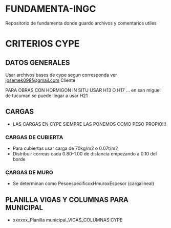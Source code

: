 # FUNDAMENTA-INGC
Repositorio de fundamenta donde guardo archivos y comentarios utiles

# CRITERIOS CYPE

## DATOS GENERALES

Usar archivos bases de cype segun corresponda ver josemek098f@gmail.com Cliente 

PARA OBRAS CON HORMIGON IN SITU USAR H13 O H17 ... en san miguel de tucuman se puede llegar a usar H21



## CARGAS

- LAS CARGAS EN CYPE SIEMPRE LAS PONEMOS COMO PESO PROPIO!!!

  
### CARGAS DE CUBIERTA
- Para cubiertas usar carga de 70kg/m2 o 0.07t/m2
- Distribuir correas cada 0.80-1.00 de distancia empezando a 0.10 del borde
### CARGAS DE MURO  
- Se determinan como PesoespecificoxHmuroxEspesor (cargalineal)



 ## PLANILLA VIGAS Y COLUMNAS PARA MUNICIPAL

 - xxxxxx_Planilla municipal_VIGAS_COLUMNAS CYPE


